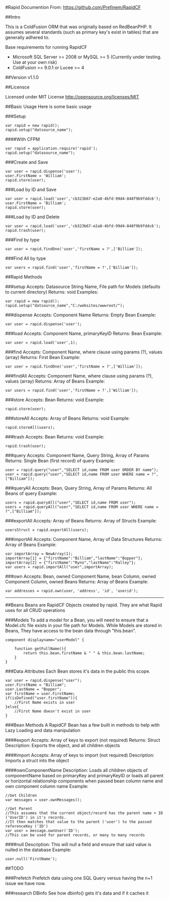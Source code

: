 #Rapid Documention
From: https://github.com/Prefinem/RapidCF

##Intro

This is a ColdFusion ORM that was originally based on RedBeanPHP.  It assumes several standards (such as primary key's exist in tables) that are generally adhered to.

Base requirements for running RapidCF
* Microsoft SQL Server >= 2008 or MySQL >= 5 (Currently under testing.  Use at your own risk)
* ColdFusion >= 9.0.1 or Lucee >= 4

##Version
v1.1.0

##Licensce

Licensed under MIT License
http://opensource.org/licenses/MIT

##Basic Usage
Here is some basic usage

###Setup

	var rapid = new rapid();
	rapid.setup("datsource_name");

####With CFPM

	var rapid = application.require('rapid');
	rapid.setup("datasource_name");

###Create and Save

	var user = rapid.dispense('user');
	user.FirstName = 'William';
	rapid.store(user);


###Load by ID and Save

	var user = rapid.load('user','cb323b67-e2a8-4bfd-99d4-848f9b9fddc6');
	user.FirstName = 'Billiam';
	rapid.store(user);


###Load by ID and Delete

	var user = rapid.load('user','cb323b67-e2a8-4bfd-99d4-848f9b9fddc6');
	rapid.trash(user);


###Find by type

	var user = rapid.findOne('user','firstName = ?',['Billiam']);


###Find All by type

	var users = rapid.find('user','firstName = ?',['Billiam']);


##Rapid Methods

###setup
Accepts: Datasource String Name, File path for Models (defaults to current directory)
Returns: void
Examples:

	var rapid = new rapid();
	rapid.setup("datsource_name","C:/websites/wwwroot/");

###dispense
Accepts: Component Name
Returns: Empty Bean
Example:

	var user = rapid.dispense('user');

###load
Accepts: Component Name, primaryKeyID
Returns: Bean
Example:

	var user = rapid.load('user',1);

###find
Accepts: Component Name, where clause using params (?), values (array)
Returns: First Bean
Example:

	var user = rapid.findOne('user','firstName = ?',['William']);

###findAll
Accepts: Component Name, where clause using params (?), values (array)
Returns: Array of Beans
Example:

	var users = rapid.find('user','firstName = ?',['William']);

###store
Accepts: Bean
Returns: void
Example:

	rapid.store(user);

###storeAll
Accepts: Array of Beans
Returns: void
Example:

	rapid.storeAll(users);

###trash
Accepts: Bean
Returns: void
Example:

	rapid.trash(user);

###query
Accepts: Component Name, Query String, Array of Params
Returns: Single Bean (first record) of query
Example:

	user = rapid.query("user","SELECT id,name FROM user ORDER BY name");
	user = rapid.query("user","SELECT id,name FROM user WHERE name = ?",["Billiam"]);

###queryAll
Accepts: Bean, Query String, Array of Params
Returns: All Beans of query
Example:

	users = rapid.queryAll("user","SELECT id,name FROM user");
	users = rapid.queryAll("user","SELECT id,name FROM user WHERE name = ?",["Billiam"]);

###exportAll
Accepts: Array of Beans
Returns: Array of Structs
Example:

	usersStruct = rapid.exportAll(users);

###importAll
Accepts: Component Name, Array of Data Structures
Returns: Array of Beans
Example:

	var importArray = NewArray(1);
	importArray[1] = {"firstName":"Billiam","lastName":"Bopper"};
	importArray[2] = {"firstName":"Ryno","lastName":"Ralley"};
	var users = rapid.importAll("user",importArray);

###own
Accepts: Bean, owned Component Name, bean Column, owned Component Column, owned Beans
Returns: Array of Beans
Example:

	var addresses = rapid.own(user, 'address', 'id', 'userid');

-----

##Beans
Beans are RapidCF Objects created by rapid.  They are what Rapid uses for all CRUD operations

###Models
To add a model for a Bean, you will need to ensure that a <componentName>Model.cfc file exists in your file path for Models.  While Models are stored in Beans, They have access to the bean data through "this.bean".

	component displayname="userModel" {

		function getFullName(){
			return this.bean.firstName & " " & this.bean.lastName;
		}
	}

###Data Attributes
Each Bean stores it's data in the public this scope.

	var user = rapid.dispense("user");
	user.FirstName = "Billiam";
	user.LastName = "Bopper";
	var firstName = user.FirstName;
	if(isDefined("user.firstName")){
		//First Name exists in user
	}else{
		//First Name doesn't exist in user
	}

###Bean Methods
A RapidCF Bean has a few built in methods to help with Lazy Loading and data manipulation

####export
Accepts: Array of keys to export (not required)
Returns: Struct
Description: Exports the object, and all children objects

####import
Accepts: Array of keys to import (not required)
Description: Imports a struct into the object

####ownComponentName
Description: Loads all children objects of componentName based on primaryKey and primaryKeyID or loads all parent or horizontal relationship components when passed bean column name and own component column name
Example:

	//Get Children
	var messages = user.ownMessages();

	//Get Parent
	//This assumes that the current object/record has the parent name + ID ('UserID') in it's records.
	//It then matches that value to the parent ('user') to the passed referenceKey ('ID')
	var user = message.ownUser('ID');
	//This can be used for parent records, or many to many records

####null
Description: This will null a field and ensure that said value is nulled in the database
Example:

	user.null('FirstName');

##TODO

###Prefetch
Prefetch data using one SQL Query versus having the n+1 issue we have now.

###research DBinfo
See how dbinfo() gets it's data and if it caches it
